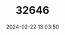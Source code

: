 ---
title: "32646"
category: "Symplocos tacanensis"
draft: false
date: 2024-02-22 13:03:50
languages:
  Spanish; Castilian: ["Palo Mora"]
---